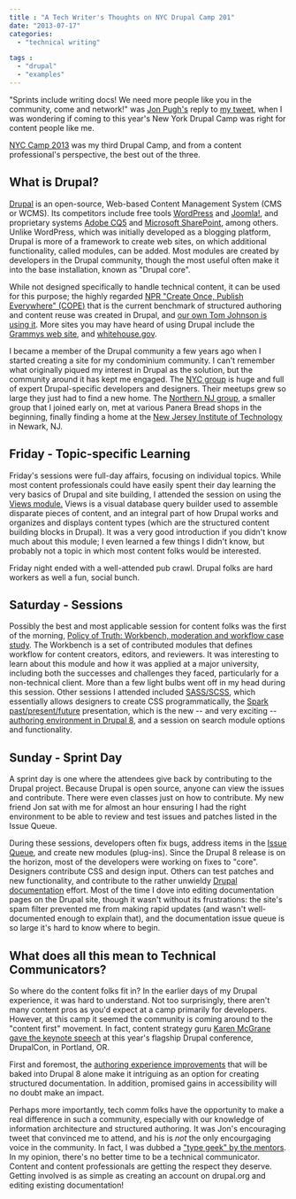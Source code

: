 ```yaml
---
title : "A Tech Writer's Thoughts on NYC Drupal Camp 201"
date: "2013-07-17"
categories:
  - "technical writing"

tags :
  - "drupal"
  - "examples"
---
```


"Sprints include writing docs! We need more people like you in the community, come and network!" was [Jon Pugh's](http://twitter.com/jonpugh) reply to [my tweet](https://twitter.com/edmarsh/status/355368137350332416), when I was wondering if coming to this year's New York Drupal Camp was right for content people like me.

[NYC Camp 2013](http://nyccamp.org) was my third Drupal Camp, and from a content professional's perspective, the best out of the three.

## What is Drupal?

[Drupal](http://drupal.org) is an open-source, Web-based Content Management System (CMS or WCMS). Its competitors include free tools [WordPress](http://wordpress.com) and [Joomla!](http://www.joomla.org/), and proprietary systems [Adobe CQ5](http://www.adobe.com/solutions/web-experience-management.html) and [Microsoft SharePoint](http://office.microsoft.com/en-us/sharepoint/), among others. Unlike WordPress, which was initially developed as a blogging platform, Drupal is more of a framework to create web sites, on which additional functionality, called modules, can be added. Most modules are created by developers in the Drupal community, though the most useful often make it into the base installation, known as "Drupal core".

While not designed specifically to handle technical content, it can be used for this purpose; the highly regarded [NPR "Create Once, Publish Everywhere" (COPE)](http://blog.programmableweb.com/2009/10/13/cope-create-once-publish-everywhere/) that is the current benchmark of structured authoring and content reuse was created in Drupal, and [our own Tom Johnson is using it](http://idratherbewriting.com/tag/drupal/). More sites you may have heard of using Drupal include the [Grammys web site](http://www.grammy.com/), and [whitehouse.gov](http://whitehouse.gov).

I became a member of the Drupal community a few years ago when I started creating a site for my condominium community. I can't remember what originally piqued my interest in Drupal as the solution, but the community around it has kept me engaged. The [NYC group](https://groups.drupal.org/nyc) is huge and full of expert Drupal-specific developers and designers. Their meetups grew so large they just had to find a new home. The [Northern NJ group](https://groups.drupal.org/new-jersey/nnj), a smaller group that I joined early on, met at various Panera Bread shops in the beginning, finally finding a home at the [New Jersey Institute of Technology](http://njit.edu) in Newark, NJ.

## Friday - Topic-specific Learning

Friday's sessions were full-day affairs, focusing on individual topics. While most content professionals could have easily spent their day learning the very basics of Drupal and site building, I attended the session on using the [Views module.](http://drupal.org/project/views) Views is a visual database query builder used to assemble disparate pieces of content, and an integral part of how Drupal works and organizes and displays content types (which are the structured content building blocks in Drupal). It was a very good introduction if you didn't know much about this module; I even learned a few things I didn't know, but probably not a topic in which most content folks would be interested.

Friday night ended with a well-attended pub crawl. Drupal folks are hard workers as well a fun, social bunch.

## Saturday - Sessions

Possibly the best and most applicable session for content folks was the first of the morning, [Policy of Truth: Workbench, moderation and workflow case study](http://www.nyccamp.org/session/policy-truth-workbench-moderation-and-workflow-case-study). The Workbench is a set of contributed modules that defines workflow for content creators, editors, and reviewers. It was interesting to learn about this module and how it was applied at a major university, including both the successes and challenges they faced, particularly for a non-technical client. More than a few light bulbs went off in my head during this session. Other sessions I attended included [SASS/SCSS](http://www.nyccamp.org/intro-sassscss-and-compass), which essentially allows designers to create CSS programmatically, the [Spark past/present/future](http://www.nyccamp.org/session/spark-past-present-and-future) presentation, which is the new -- and very exciting -- [authoring environment in Drupal 8](https://drupal.org/community-initiatives/drupal-core/spark), and a session on search module options and functionality.

## Sunday - Sprint Day

A sprint day is one where the attendees give back by contributing to the Drupal project. Because Drupal is open source, anyone can view the issues and contribute. There were even classes just on how to contribute. My new friend Jon sat with me for almost an hour ensuring I had the right environment to be able to review and test issues and patches listed in the Issue Queue.

During these sessions, developers often fix bugs, address items in the [Issue Queue](https://drupal.org/project/issues/drupal?categories=All), and create new modules (plug-ins). Since the Drupal 8 release is on the horizon, most of the developers were working on fixes to "core". Designers contribute CSS and design input. Others can test patches and new functionality, and contribute to the rather unwieldy [Drupal documentation](https://drupal.org/documentation) effort. Most of the time I dove into editing documentation pages on the Drupal site, though it wasn't without its frustrations: the site's spam filter prevented me from making rapid updates (and wasn't well-documented enough to explain that), and the documentation issue queue is so large it's hard to know where to begin.

## What does all this mean to Technical Communicators?

So where do the content folks fit in? In the earlier days of my Drupal experience, it was hard to understand. Not too surprisingly, there aren't many content pros as you'd expect at a camp primarily for developers. However, at this camp it seemed the community is coming around to the "content first" movement. In fact, content strategy guru [Karen McGrane gave the keynote speech](http://karenmcgrane.com/2013/05/23/drupalcon-keynote-video-and-talk-notes/) at this year's flagship Drupal conference, DrupalCon, in Portland, OR.

First and foremost, the [authoring experience improvements](https://drupal.org/project/spark) that will be baked into Drupal 8 alone make it intriguing as an option for creating structured documentation. In addition, promised gains in accessibility will no doubt make an impact.

Perhaps more importantly, tech comm folks have the opportunity to make a real difference in such a community, especially with our knowledge of information architecture and structured authoring. It was Jon's encouraging tweet that convinced me to attend, and his is _not_ the only encourgaging voice in the community. In fact, I was dubbed a ["type geek" by the mentors](https://twitter.com/jeffmarkel/status/356591438840070144). In my opinion, there's no better time to be a technical communicator. Content and content professionals are getting the respect they deserve. Getting involved is as simple as creating an account on drupal.org and editing existing documentation!
